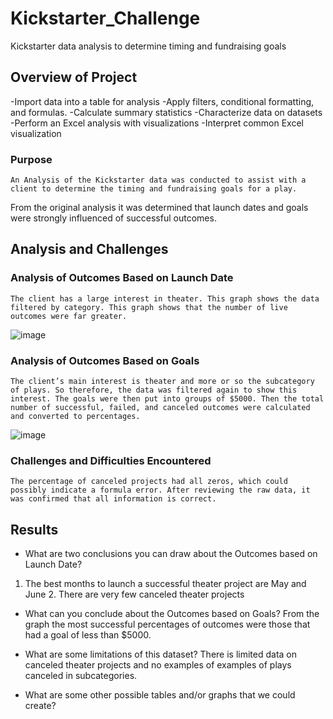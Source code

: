 # Kickstarter_Challenge
Kickstarter data analysis to determine timing and fundraising goals
## Overview of Project
-Import data into a table for analysis
-Apply filters, conditional formatting, and formulas. 
-Calculate summary statistics 
-Characterize data on datasets
-Perform an Excel analysis with visualizations
-Interpret common Excel visualization 

### Purpose
	An Analysis of the Kickstarter data was conducted to assist with a client to determine the timing and fundraising goals for a play. 
From the original analysis it was determined that launch dates and goals were strongly influenced of successful outcomes. 

## Analysis and Challenges

### Analysis of Outcomes Based on Launch Date
	The client has a large interest in theater. This graph shows the data filtered by category. This graph shows that the number of live outcomes were far greater. 


 
![image](https://user-images.githubusercontent.com/95143562/148657894-96a60855-2e5d-426d-8ba9-8522c3c95b9f.png)












### Analysis of Outcomes Based on Goals
	The client’s main interest is theater and more or so the subcategory of plays. So therefore, the data was filtered again to show this interest. The goals were then put into groups of $5000. Then the total number of successful, failed, and canceled outcomes were calculated and converted to percentages. 

 ![image](https://user-images.githubusercontent.com/95143562/148657875-efdf95d2-5383-41b1-9c7b-8d9ea31ff456.png)




### Challenges and Difficulties Encountered
	The percentage of canceled projects had all zeros, which could possibly indicate a formula error. After reviewing the raw data, it was confirmed that all information is correct.



## Results

- What are two conclusions you can draw about the Outcomes based on Launch Date?
1. The best months to launch a successful theater project are May and June
	2. There are very few canceled theater projects 

- What can you conclude about the Outcomes based on Goals?
	From the graph the most successful percentages of outcomes were those that had a goal of less than $5000.

- What are some limitations of this dataset?
	There is limited data on canceled theater projects and no examples of examples of plays canceled in subcategories. 

- What are some other possible tables and/or graphs that we could create?
